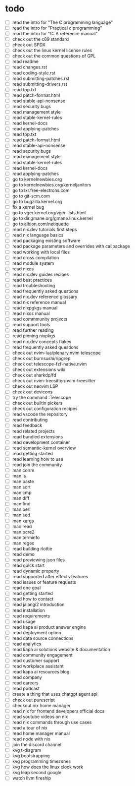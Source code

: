 # todo

- [ ] read the intro for "The C programming language"
- [ ] read the intro for "Practical c programming"
- [ ] read the intro for "C: A reference manual"
- [ ] check out the c89 standard
- [ ] check out SPDX
- [ ] check out the linux kernel license rules
- [ ] check out the common questions of GPL
- [ ] read readme
- [ ] read changes.rst
- [ ] read coding-style.rst
- [ ] read submitting-patches.rst
- [ ] read submitting-drivers.rst
- [ ] read tpp.txt
- [ ] read patch-format.html
- [ ] read stable-api-nonsense
- [ ] read security bugs
- [ ] read management style
- [ ] read stable-kernel-rules
- [ ] read kernel-docs
- [ ] read applying-patches
- [ ] read tpp.txt
- [ ] read patch-format.html
- [ ] read stable-api-nonsense
- [ ] read security bugs
- [ ] read management style
- [ ] read stable-kernel-rules
- [ ] read kernel-docs
- [ ] read applying-patches
- [ ] go to kernelnewbies.org
- [ ] go to kernelnewbies.org/kerneljanitors
- [ ] go to lxr.free-electrons.com
- [ ] go to git-scm.com
- [ ] go to bugzilla.kernel.org
- [ ] fix a kernel bug
- [ ] go to vger.kernel.org/vger-lists.html
- [ ] go to dir.gmane.org/gmane.linux.kernel
- [ ] go to albion.com/netiquette
- [ ] read nix.dev tutorials first steps
- [ ] read nix language basics
- [ ] read packaging existing software
- [ ] read package parameters and overrides with callpackage
- [ ] read working with local files
- [ ] read cross compilation
- [ ] read module system
- [ ] read nixos
- [ ] read nix.dev guides recipes
- [ ] read best practices
- [ ] read troubleshooting
- [ ] read frequently asked questions
- [ ] read nix.dev reference glossary
- [ ] read nix reference manual
- [ ] read nixpgkgs manual
- [ ] read nixos manual
- [ ] read commmunity projects
- [ ] read support tools
- [ ] read further reading
- [ ] read pinning nixpkgs
- [ ] read nix.dev concepts flakes
- [ ] read frequently asked questions
- [ ] check out nvim-lua/plenary.nvim telescope
- [ ] check out burnsushi/ripgrep
- [ ] check out telescope-fzf-native.nvim
- [ ] check out extensions wiki
- [ ] check out sharkdp/fd
- [ ] check out nvim-treesitter/nvim-treesitter
- [ ] check out neovim LSP
- [ ] check out devicons
- [ ] try the command :Telescope
- [ ] check out builtin pickers
- [ ] check out configuration recipes
- [ ] read vscode the repository
- [ ] read contributing
- [ ] read feedback
- [ ] read related projects
- [ ] read bundled extensions
- [ ] read development container
- [ ] read semantic-kernel overview
- [ ] read getting started
- [ ] read learning how to use
- [ ] read join the community
- [ ] man colrm
- [ ] man ls
- [ ] man paste
- [ ] man sort
- [ ] man cmp
- [ ] man diff
- [ ] man find
- [ ] man perl
- [ ] man sed
- [ ] man xargs
- [ ] man read
- [ ] man pcre2
- [ ] man terminfo
- [ ] man regex
- [ ] read building rlottie
- [ ] read demo
- [ ] read previewing json files
- [ ] read quick start
- [ ] read dynamic property
- [ ] read supported after effects features
- [ ] read issues or feature requests
- [ ] read one goal
- [ ] read getting started
- [ ] read how to contact
- [ ] read jalangi2 introduction
- [ ] read installation
- [ ] read requirements
- [ ] read usage
- [ ] read kapa ai product answer engine
- [ ] read deployment option
- [ ] read data source connections
- [ ] read analytics
- [ ] read kapa ai solutions website & documentation
- [ ] read community engagement
- [ ] read customer support
- [ ] read workplace assistant
- [ ] read kapa ai resources blog
- [ ] read company
- [ ] read careers
- [ ] read podcast
- [ ] create a thing that uses chatgpt agent api
- [ ] check out purescript
- [ ] checkout nix home manager
- [ ] read nix for frontend developers official docs
- [ ] read youtube videos on nix
- [ ] read nix commands through use cases
- [ ] read a tour of nix
- [ ] read home manager manual 
- [ ] read node with nix
- [ ] join the discord channel
- [ ] kvg t-diagram
- [ ] kvg bootstrapping
- [ ] kvg programming timezones
- [ ] kvg how does the linux clock work
- [ ] kvg leap second google
- [ ] watch llvm fireship

